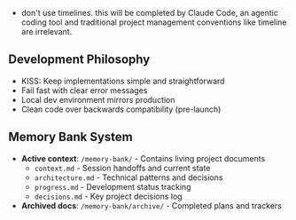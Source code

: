 - don't use timelines. this will be completed by Claude Code, an agentic coding tool and traditional project management conventions like timeline are irrelevant.

## Development Philosophy
- KISS: Keep implementations simple and straightforward
- Fail fast with clear error messages
- Local dev environment mirrors production
- Clean code over backwards compatibility (pre-launch)

## Memory Bank System
- **Active context**: `/memory-bank/` - Contains living project documents
  - `context.md` - Session handoffs and current state
  - `architecture.md` - Technical patterns and decisions
  - `progress.md` - Development status tracking
  - `decisions.md` - Key project decisions log
- **Archived docs**: `/memory-bank/archive/` - Completed plans and trackers
